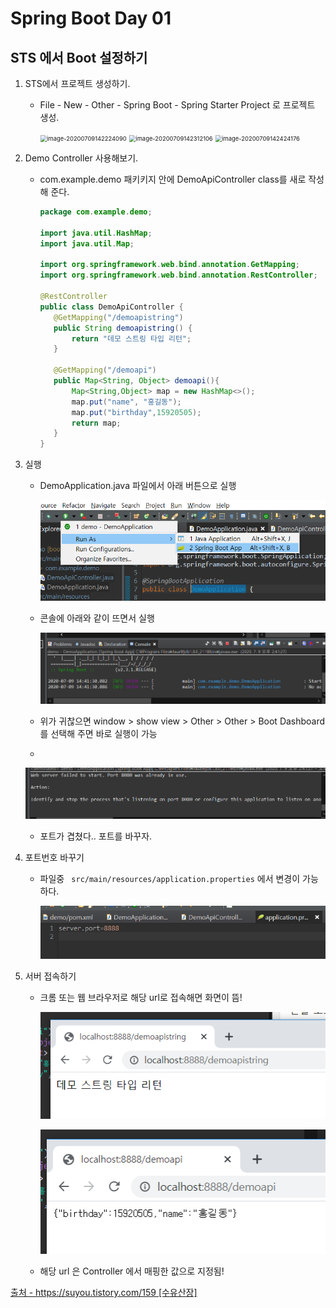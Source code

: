 # Spring Boot Day 01

## STS 에서 Boot 설정하기

1. STS에서 프로젝트 생성하기.

   * File - New - Other - Spring Boot - Spring Starter Project 로 프로젝트 생성.

     <img src="C:\Users\newch\AppData\Roaming\Typora\typora-user-images\image-20200709142224090.png" alt="image-20200709142224090" style="zoom: 67%;" />

     <img src="C:\Users\newch\AppData\Roaming\Typora\typora-user-images\image-20200709142312106.png" alt="image-20200709142312106" style="zoom:67%;" />

     <img src="C:\Users\newch\AppData\Roaming\Typora\typora-user-images\image-20200709142424176.png" alt="image-20200709142424176" style="zoom:67%;" />

2. Demo Controller 사용해보기.

   * com.example.demo 패키키지 안에 DemoApiController class를 새로 작성해 준다.

     ```java
     package com.example.demo;
     
     import java.util.HashMap;
     import java.util.Map;
     
     import org.springframework.web.bind.annotation.GetMapping;
     import org.springframework.web.bind.annotation.RestController;
     
     @RestController
     public class DemoApiController {
     	@GetMapping("/demoapistring")
     	public String demoapistring() {
     		return "데모 스트링 타입 리턴";
     	}
     	
     	@GetMapping("/demoapi")
     	public Map<String, Object> demoapi(){
     		Map<String,Object> map = new HashMap<>();
     		map.put("name", "홍길동");
     		map.put("birthday",15920505);
     		return map;
     	}
     }
     
     ```

3. 실행

   * DemoApplication.java 파일에서 아래 버튼으로 실행

     ![image-20200709144111111](image-20200709144111111.png)

   * 콘솔에 아래와 같이 뜨면서 실행

     ![image-20200709144138537](image-20200709144138537.png)

   * 위가 귀찮으면 window > show view > Other > Other > Boot Dashboard를 선택해 주면 바로 실행이 가능

     

   * 

     ![image-20200709144153504](image-20200709144153504.png)

   * 포트가 겹쳤다.. 포트를 바꾸자.

4. 포트번호 바꾸기

   * 파일중 ` src/main/resources/application.properties` 에서 변경이 가능하다.

     ![image-20200709144526126](image-20200709144526126.png)

5. 서버 접속하기

   * 크롬 또는 웹 브라우저로 해당 url로 접속해면 화면이 뜸!

     ![image-20200709144635887](image-20200709144635887.png)

     ![image-20200709144650531](image-20200709144650531.png)

   * 해당 url 은 Controller 에서 매핑한 값으로 지정됨!



[출처 -  https://suyou.tistory.com/159 [수유산장]](https://suyou.tistory.com/159)